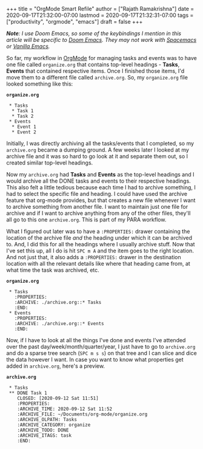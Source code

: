 +++
title = "OrgMode Smart Refile"
author = ["Rajath Ramakrishna"]
date = 2020-09-17T21:32:00-07:00
lastmod = 2020-09-17T21:32:31-07:00
tags = ["productivity", "orgmode", "emacs"]
draft = false
+++

_**Note**: I use Doom Emacs, so some of the keybindings I mention in this article will be specific to [Doom Emacs](https://github.com/hlissner/doom-emacs). They may not work with [Spacemacs](https://www.spacemacs.org/) or [Vanilla Emacs](https://www.gnu.org/software/emacs/)._

So far, my workflow in [OrgMode](https://orgmode.org/) for managing tasks and events was to have one file called `organize.org` that contains top-level headings - **Tasks**, **Events** that contained respective items. Once I finished those items, I'd move them to a different file called `archive.org`. So, my `organize.org` file looked something like this:

**`organize.org`**

```nil
 * Tasks
  * Task 1
  * Task 2
 * Events
  * Event 1
  * Event 2
```

Initially, I was directly archiving all the tasks/events that I completed, so my `archive.org` became a dumping ground. A few weeks later I looked at my archive file and it was so hard to go look at it and separate them out, so I created similar top-level headings.

Now my `archive.org` had **Tasks** and **Events** as the top-level headings and I would archive all the DONE tasks and events to their respective headings. This also felt a little tedious because each time I had to archive something, I had to select the specific file and heading. I could have used the archive feature that org-mode provides, but that creates a new file whenever I want to archive something from another file. I want to maintain just one file for archive and if I want to archive anything from any of the other files, they'll all go to this one `archive.org`. This is part of my PARA workflow.

What I figured out later was to have a `:PROPERTIES:` drawer containing the location of the archive file _and_ the heading under which it can be archived to. And, I did this for all the headings where I usually archive stuff. Now that I've set this up, all I do is hit `SPC m A` and the item goes to the right location. And not just that, it also adds a `:PROPERTIES:` drawer in the destination location with all the relevant details like where that heading came from, at what time the task was archived, etc.

**`organize.org`**

```nil
 * Tasks
   :PROPERTIES:
   :ARCHIVE: ./archive.org::* Tasks
   :END:
 * Events
   :PROPERTIES:
   :ARCHIVE: ./archive.org::* Events
   :END:
```

Now, if I have to look at all the things I've done and events I've attended over the past day/week/month/quarter/year, I just have to go to `archive.org` and do a sparse tree search (`SPC m s s`) on that tree and I can slice and dice the data however I want. In case you want to know what properties get added in `archive.org`, here's a preview.

**`archive.org`**

```nil
 * Tasks
 ** DONE Task 1
    CLOSED: [2020-09-12 Sat 11:51]
    :PROPERTIES:
    :ARCHIVE_TIME: 2020-09-12 Sat 11:52
    :ARCHIVE_FILE: ~/Documents/org-mode/organize.org
    :ARCHIVE_OLPATH: Tasks
    :ARCHIVE_CATEGORY: organize
    :ARCHIVE_TODO: DONE
    :ARCHIVE_ITAGS: task
    :END:
```
